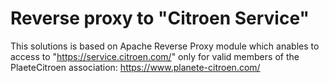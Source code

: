 # Reverse proxy to "Citroen Service"

This solutions is based on Apache Reverse Proxy module which anables to access to "https://service.citroen.com/" only for valid members of the PlaeteCitroen association: https://www.planete-citroen.com/

